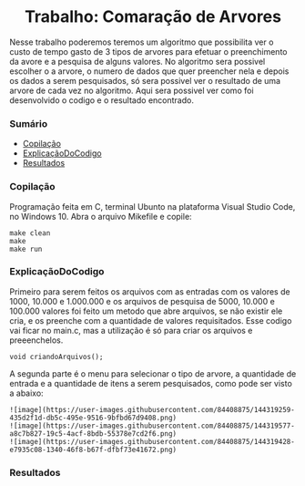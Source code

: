 <h1 align="center">Trabalho: Comaração de Arvores</h1>
Nesse trabalho poderemos teremos um algoritmo que possibilita ver o custo de tempo gasto de 3 tipos de arvores para efetuar o preenchimento da avore e a pesquisa de alguns valores. No algoritmo sera possivel escolher o a arvore, o numero de dados que quer preencher nela e depois os dados a serem pesquisados, só sera possivel ver o resultado de uma arvore de cada vez no algoritmo. Aqui sera possivel ver como foi desenvolvido o codigo e o resultado encontrado.

### Sumário
<!--ts-->
   * [Copilação](#Copilação)
   * [ExplicaçãoDoCodigo](#ExplicaçãoDoCodigo)
   * [Resultados](#Resultados)
<!--te-->

### Copilação

 Programação feita em C, terminal Ubunto na plataforma Visual Studio Code, no Windows 10. Abra o arquivo Mikefile e copile:
	
    make clean
    make
    make run
  
### ExplicaçãoDoCodigo

  Primeiro para serem feitos os arquivos com as entradas com os valores de 1000, 10.000 e 1.000.000 e os arquivos de pesquisa de 5000, 10.000 e 100.000 valores foi feito um metodo que abre arquivos, se não existir ele cria, e os preenche com a quantidade de valores requisitados. Esse codigo vai ficar no main.c, mas a utilização é só para criar os arquivos e preeenchelos.
  
  	void criandoArquivos();
		
  A segunda parte é o menu para selecionar o tipo de arvore, a quantidade de entrada e a quantidade de itens a serem pesquisados, como pode ser visto a abaixo:
  
  	![image](https://user-images.githubusercontent.com/84408875/144319259-435d2f1d-db5c-495e-9516-9bfbd67d9408.png)
	![image](https://user-images.githubusercontent.com/84408875/144319577-a8c7b827-19c5-4acf-8bdb-55378e7cd2f6.png)
	![image](https://user-images.githubusercontent.com/84408875/144319428-e7935c08-1340-46f8-b67f-dfbf73e41672.png)

### Resultados
